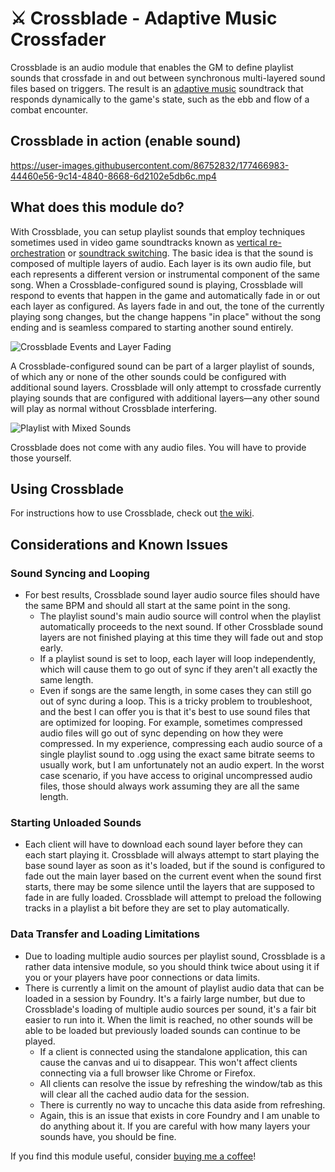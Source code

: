 # ⚔ Crossblade - Adaptive Music Crossfader
Crossblade is an audio module that enables the GM to define playlist sounds that crossfade in and out between synchronous multi-layered sound files based on triggers. The result is an [adaptive music](https://en.wikipedia.org/wiki/Adaptive_music) soundtrack that responds dynamically to the game's state, such as the ebb and flow of a combat encounter.

## Crossblade in action (enable sound)

https://user-images.githubusercontent.com/86752832/177466983-44460e56-9c14-4840-8668-6d2102e5db6c.mp4

## What does this module do?
With Crossblade, you can setup playlist sounds that employ techniques sometimes used in video game soundtracks known as [vertical re-orchestration](https://en.wikipedia.org/wiki/Adaptive_music#Horizontal_and_vertical_techniques) or [soundtrack switching](https://en.wikipedia.org/wiki/Adaptive_music#Soundtrack_switching). The basic idea is that the sound is composed of multiple layers of audio. Each layer is its own audio file, but each represents a different version or instrumental component of the same song. When a Crossblade-configured sound is playing, Crossblade will respond to events that happen in the game and automatically fade in or out each layer as configured. As layers fade in and out, the tone of the currently playing song changes, but the change happens "in place" without the song ending and is seamless compared to starting another sound entirely.

![Crossblade Events and Layer Fading](https://user-images.githubusercontent.com/86752832/177472671-cfefc08b-ceb7-4f57-8332-3bfb36727499.png?raw=true "Crossblade Events and Layer Fading")

A Crossblade-configured sound can be part of a larger playlist of sounds, of which any or none of the other sounds could be configured with additional sound layers. Crossblade will only attempt to crossfade currently playing sounds that are configured with additional layers—any other sound will play as normal without Crossblade interfering.

![Playlist with Mixed Sounds](https://user-images.githubusercontent.com/86752832/177472669-9f3fbf5a-fc53-418b-85eb-740eafb3c3af.png?raw=true "Playlist with Mixed Sounds")

Crossblade does not come with any audio files. You will have to provide those yourself.

## Using Crossblade
For instructions how to use Crossblade, check out [the wiki](https://github.com/Elemental-Re/crossblade/wiki).

## Considerations and Known Issues

### Sound Syncing and Looping
* For best results, Crossblade sound layer audio source files should have the same BPM and should all start at the same point in the song.
    * The playlist sound's main audio source will control when the playlist automatically proceeds to the next sound. If other Crossblade sound layers are not finished playing at this time they will fade out and stop early.
    * If a playlist sound is set to loop, each layer will loop independently, which will cause them to go out of sync if they aren't all exactly the same length.
    * Even if songs are the same length, in some cases they can still go out of sync during a loop. This is a tricky problem to troubleshoot, and the best I can offer you is that it's best to use sound files that are optimized for looping. For example, sometimes compressed audio files will go out of sync depending on how they were compressed. In my experience, compressing each audio source of a single playlist sound to .ogg using the exact same bitrate seems to usually work, but I am unfortunately not an audio expert. In the worst case scenario, if you have access to original uncompressed audio files, those should always work assuming they are all the same length.

### Starting Unloaded Sounds
* Each client will have to download each sound layer before they can each start playing it. Crossblade will always attempt to start playing the base sound layer as soon as it's loaded, but if the sound is configured to fade out the main layer based on the current event when the sound first starts, there may be some silence until the layers that are supposed to fade in are fully loaded. Crossblade will attempt to preload the following tracks in a playlist a bit before they are set to play automatically.

### Data Transfer and Loading Limitations
* Due to loading multiple audio sources per playlist sound, Crossblade is a rather data intensive module, so you should think twice about using it if you or your players have poor connections or data limits.
* There is currently a limit on the amount of playlist audio data that can be loaded in a session by Foundry. It's a fairly large number, but due to Crossblade's loading of multiple audio sources per sound, it's a fair bit easier to run into it. When the limit is reached, no other sounds will be able to be loaded but previously loaded sounds can continue to be played.
     * If a client is connected using the standalone application, this can cause the canvas and ui to disappear. This won't affect clients connecting via a full browser like Chrome or Firefox.
     * All clients can resolve the issue by refreshing the window/tab as this will clear all the cached audio data for the session.
     * There is currently no way to uncache this data aside from refreshing.
     * Again, this is an issue that exists in core Foundry and I am unable to do anything about it. If you are careful with how many layers your sounds have, you should be fine.

If you find this module useful, consider [buying me a coffee](https://ko-fi.com/element_re "Buy me a coffee!")!

